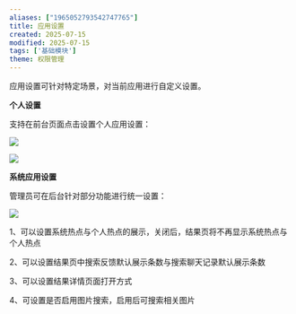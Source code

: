 ```yaml
---
aliases: ["1965052793542747765"]
title: 应用设置
created: 2025-07-15
modified: 2025-07-15
tags: ['基础模块']
theme: 权限管理
---
```


应用设置可针对特定场景，对当前应用进行自定义设置。

**个人设置**

支持在前台页面点击设置个人应用设置：

![](https://myhelpdoc.oss-cn-heyuan.aliyuncs.com/mdimages/2e725a34e23c955755c020a81f499f60.jpg)

![](https://myhelpdoc.oss-cn-heyuan.aliyuncs.com/mdimages/8dce3cbca04defc4bb8cdbb1a54df0cb.jpg)

**系统应用设置**

管理员可在后台针对部分功能进行统一设置：

![](https://myhelpdoc.oss-cn-heyuan.aliyuncs.com/mdimages/8abe96e6b230cc1f5263de1a2180d2d5.jpg)

1、可以设置系统热点与个人热点的展示，关闭后，结果页将不再显示系统热点与个人热点

2、可以设置结果页中搜索反馈默认展示条数与搜索聊天记录默认展示条数

3、可以设置结果详情页面打开方式

4、可设置是否启用图片搜索，启用后可搜索相关图片

